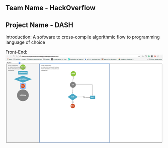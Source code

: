 
## Team Name - HackOverflow
## Project Name - DASH

Introduction:
	A software to cross-compile algorithmic flow to programming language of choice

Front-End:
	![alt text](https://raw.githubusercontent.com/vijay4313/JHacks/master/FlowtoCode.png)
